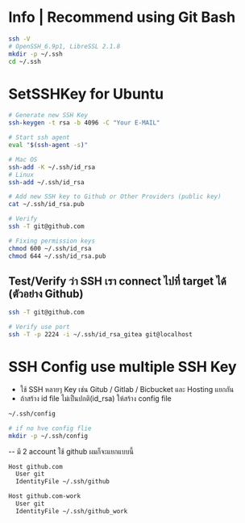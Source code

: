 # Info | Recommend using Git Bash

```bash
ssh -V
# OpenSSH_6.9p1, LibreSSL 2.1.8
mkdir -p ~/.ssh
cd ~/.ssh

```

# SetSSHKey for Ubuntu

```bash
# Generate new SSH Key
ssh-keygen -t rsa -b 4096 -C "Your E-MAIL"

# Start ssh agent
eval "$(ssh-agent -s)"

# Mac OS
ssh-add -K ~/.ssh/id_rsa
# Linux
ssh-add ~/.ssh/id_rsa

# Add new SSH key to Github or Other Providers (public key)
cat ~/.ssh/id_rsa.pub

# Verify
ssh -T git@github.com

# Fixing permission keys
chmod 600 ~/.ssh/id_rsa
chmod 644 ~/.ssh/id_rsa.pub
```

## Test/Verify ว่า SSH เรา connect ไปที่ target ได้ (ตัวอย่าง Github)
```bash
ssh -T git@github.com

# Verify use port
ssh -T -p 2224 -i ~/.ssh/id_rsa_gitea git@localhost

```

# SSH Config use multiple SSH Key

- ใช้ SSH หลายๆ Key เช่น Gitub / Gitlab / Bicbucket และ Hosting แยกกัน
- ถ้าสร้าง id file ไม่เป็นปกติ(id_rsa) ให้สร้าง config file

```bash
~/.ssh/config

# if no hve config flie
mkdir -p ~/.ssh/config
```

-- มี 2 account ใช้ github ผมก็จะแยกแบบนี้

```bash
Host github.com
  User git
  IdentityFile ~/.ssh/github

Host github.com-work
  User git
  IdentityFile ~/.ssh/github_work
```
